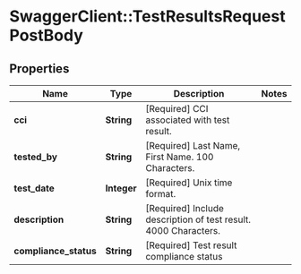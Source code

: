 # SwaggerClient::TestResultsRequestPostBody

## Properties
Name | Type | Description | Notes
------------ | ------------- | ------------- | -------------
**cci** | **String** | [Required] CCI associated with test result. | 
**tested_by** | **String** | [Required] Last Name, First Name. 100 Characters. | 
**test_date** | **Integer** | [Required] Unix time format. | 
**description** | **String** | [Required] Include description of test result. 4000 Characters. | 
**compliance_status** | **String** | [Required] Test result compliance status | 

